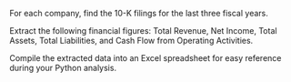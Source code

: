 For each company, find the 10-K filings for the last three fiscal years.

Extract the following financial figures: Total Revenue, Net Income, Total Assets, Total Liabilities, and Cash Flow from Operating Activities.

Compile the extracted data into an Excel spreadsheet for easy reference during your Python analysis.
